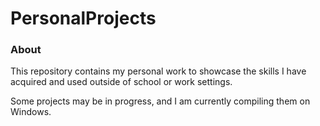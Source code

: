 # PersonalProjects

### About

This repository contains my personal work to showcase the skills I have acquired and used outside of school or work settings.

Some projects may be in progress, and I am currently compiling them on Windows.